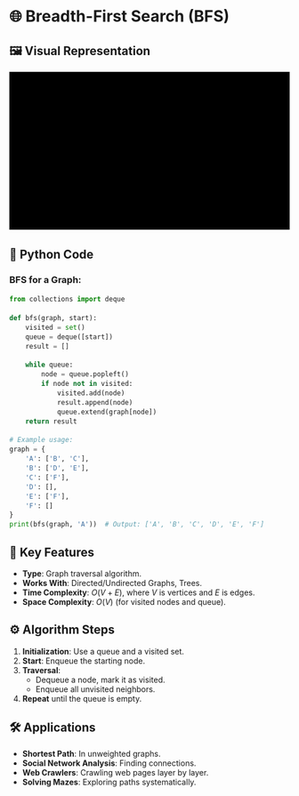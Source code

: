 # 🌐 Breadth-First Search (BFS)

## 🖼️ Visual Representation

![BFS Visualization](../../Resources/BFS.gif)

## 🐍 Python Code
### BFS for a Graph:
```python
from collections import deque

def bfs(graph, start):
    visited = set()
    queue = deque([start])
    result = []

    while queue:
        node = queue.popleft()
        if node not in visited:
            visited.add(node)
            result.append(node)
            queue.extend(graph[node])
    return result

# Example usage:
graph = {
    'A': ['B', 'C'],
    'B': ['D', 'E'],
    'C': ['F'],
    'D': [],
    'E': ['F'],
    'F': []
}
print(bfs(graph, 'A'))  # Output: ['A', 'B', 'C', 'D', 'E', 'F']
````

## 🔑 Key Features

* **Type**: Graph traversal algorithm.
* **Works With**: Directed/Undirected Graphs, Trees.
* **Time Complexity**: $O(V + E)$, where $V$ is vertices and $E$ is edges.
* **Space Complexity**: $O(V)$ (for visited nodes and queue).

## ⚙️ Algorithm Steps

1. **Initialization**: Use a queue and a visited set.
2. **Start**: Enqueue the starting node.
3. **Traversal**:
   * Dequeue a node, mark it as visited.
   * Enqueue all unvisited neighbors.
4. **Repeat** until the queue is empty.

## 🛠️ Applications

* **Shortest Path**: In unweighted graphs.
* **Social Network Analysis**: Finding connections.
* **Web Crawlers**: Crawling web pages layer by layer.
* **Solving Mazes**: Exploring paths systematically.

